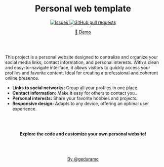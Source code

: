 <h1 align="center">Personal web template</h1>

<p align="center">
  <a href="https://github.com/geduramc/personal-web/issues">
    <img alt="Issues" src="https://img.shields.io/github/issues/geduramc/personal-web?color=0088ff" />
  </a>
  <a href="https://github.com/geduramc/personal-web/pulls">
    <img alt="GitHub pull requests" src="https://img.shields.io/github/issues-pr/geduramc/personal-web?color=0088ff" />
  </a>
</p>

<p align="center">
  <a href="https://geduramc.com">🔗 Demo</a>
</p>

<p style="margin-top:4rem">
  This project is a personal website designed to centralize and organize your social media links, contact information, and personal interests. With a clean and easy-to-navigate interface, it allows visitors to quickly access your profiles and favorite content. Ideal for creating a professional and coherent online presence.
</p>

<ul>
  <li><b>Links to social networks:</b> Group all your profiles in one place.</li>
  <li><b>Contact information:</b> Make it easy for others to contact you..</li>
  <li><b>Personal interests:</b> Share your favorite hobbies and projects.</li>
  <li><b>Responsive design:</b> Adapts to any device, offering an optimal user experience.</li>
</ul>

<h4 align="center" style="margin-top:4rem">
  Explore the code and customize your own personal website!
</h4>

<p align="center" style="margin-top:4rem">
  <a href="https://geduramc.com">By @geduramc</a>
</p>
